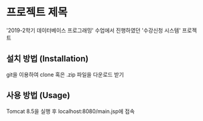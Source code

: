 # 프로젝트 제목
'2019-2학기 데이터베이스 프로그래밍' 수업에서 진행하였던 '수강신청 시스템' 프로젝트

## 설치 방법 (Installation)
git을 이용하여 clone 혹은 .zip 파일을 다운로드 받기

## 사용 방법 (Usage)
Tomcat 8.5을 실행 후 localhost:8080/main.jsp에 접속
